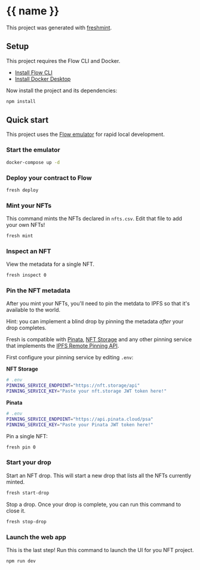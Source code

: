 # {{ name }}

This project was generated with [freshmint](https://github.com/onflow/freshmint).

## Setup

This project requires the Flow CLI and Docker.

- [Install Flow CLI](https://docs.onflow.org/flow-cli/install/)
- [Install Docker Desktop](https://www.docker.com/products/docker-desktop)

Now install the project and its dependencies: 

```sh
npm install
```

## Quick start

This project uses the [Flow emulator](https://github.com/onflow/flow-emulator) for rapid local development.

### Start the emulator

```sh
docker-compose up -d
```

### Deploy your contract to Flow

```sh
fresh deploy
```

### Mint your NFTs

This command mints the NFTs declared in `nfts.csv`. Edit that file to add your own NFTs!

```sh
fresh mint
```

### Inspect an NFT

View the metadata for a single NFT.

```sh
fresh inspect 0
```

### Pin the NFT metadata

After you mint your NFTs, you'll need to pin the metdata to IPFS so that it's available to the world.

Hint: you can implement a blind drop by pinning the metadata _after_ your drop completes.

Fresh is compatible with [Pinata](https://www.pinata.cloud/), [NFT Storage](https://nft.storage) and any other pinning service that implements the [IPFS Remote Pinning API](https://ipfs.github.io/pinning-services-api-spec).

First configure your pinning service by editing `.env`:

**NFT Storage**

```sh
# .env
PINNING_SERVICE_ENDPOINT="https://nft.storage/api"
PINNING_SERVICE_KEY="Paste your nft.storage JWT token here!"
```

**Pinata**

```sh
# .env
PINNING_SERVICE_ENDPOINT="https://api.pinata.cloud/psa"
PINNING_SERVICE_KEY="Paste your Pinata JWT token here!"
```

Pin a single NFT:

```sh
fresh pin 0
```

### Start your drop

Start an NFT drop. This will start a new drop that lists all the NFTs currently minted.

```sh
fresh start-drop
```

Stop a drop. Once your drop is complete, you can run this command to close it.

```sh
fresh stop-drop
```

### Launch the web app

This is the last step! Run this command to launch the UI for you NFT project.

```sh
npm run dev
```
